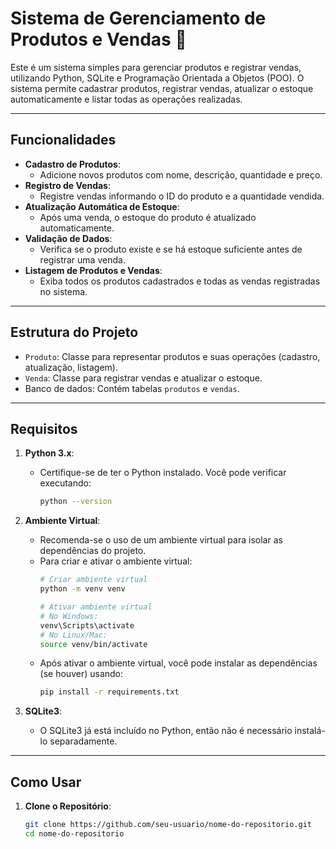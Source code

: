 # Sistema de Gerenciamento de Produtos e Vendas 🛒

Este é um sistema simples para gerenciar produtos e registrar vendas, utilizando Python, SQLite e Programação Orientada a Objetos (POO). O sistema permite cadastrar produtos, registrar vendas, atualizar o estoque automaticamente e listar todas as operações realizadas.

---

## Funcionalidades 

- **Cadastro de Produtos**:
  - Adicione novos produtos com nome, descrição, quantidade e preço.
- **Registro de Vendas**:
  - Registre vendas informando o ID do produto e a quantidade vendida.
- **Atualização Automática de Estoque**:
  - Após uma venda, o estoque do produto é atualizado automaticamente.
- **Validação de Dados**:
  - Verifica se o produto existe e se há estoque suficiente antes de registrar uma venda.
- **Listagem de Produtos e Vendas**:
  - Exiba todos os produtos cadastrados e todas as vendas registradas no sistema.

---

## Estrutura do Projeto 

- `Produto`: Classe para representar produtos e suas operações (cadastro, atualização, listagem).
- `Venda`: Classe para registrar vendas e atualizar o estoque.
- Banco de dados: Contém tabelas `produtos` e `vendas`.

---

## Requisitos 

1. **Python 3.x**:
   - Certifique-se de ter o Python instalado. Você pode verificar executando:
     ```bash
     python --version
     ```
2. **Ambiente Virtual**:
   - Recomenda-se o uso de um ambiente virtual para isolar as dependências do projeto.
   - Para criar e ativar o ambiente virtual:
     ```bash
     # Criar ambiente virtual
     python -m venv venv

     # Ativar ambiente virtual
     # No Windows:
     venv\Scripts\activate
     # No Linux/Mac:
     source venv/bin/activate
     ```
   - Após ativar o ambiente virtual, você pode instalar as dependências (se houver) usando:
     ```bash
     pip install -r requirements.txt
     ```

3. **SQLite3**:
   - O SQLite3 já está incluído no Python, então não é necessário instalá-lo separadamente.

---

## Como Usar 

1. **Clone o Repositório**:
   ```bash
   git clone https://github.com/seu-usuario/nome-do-repositorio.git
   cd nome-do-repositorio
